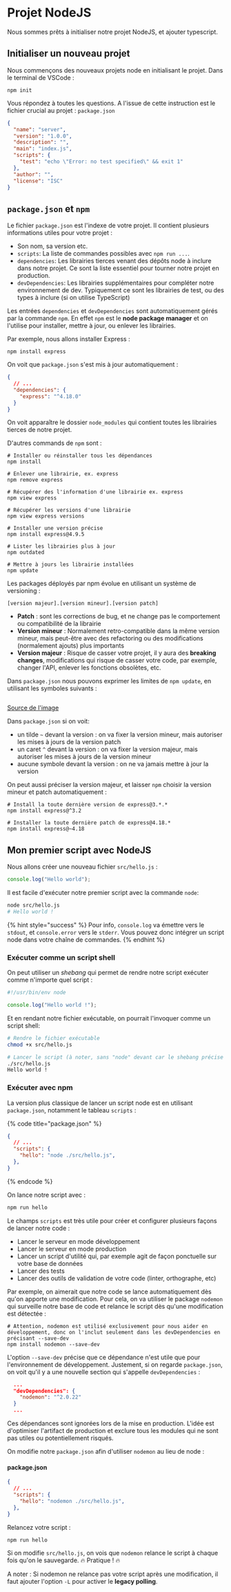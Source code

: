 # Projet NodeJS

Nous sommes prêts à initialiser notre projet NodeJS, et ajouter typescript.

## Initialiser un nouveau projet

Nous commençons des nouveaux projets node en initialisant le projet. Dans le terminal de VSCode :

```shell
npm init
```

Vous répondez à toutes les questions. A l'issue de cette instruction est le fichier crucial au projet : `package.json`

```json
{
  "name": "server",
  "version": "1.0.0",
  "description": "",
  "main": "index.js",
  "scripts": {
    "test": "echo \"Error: no test specified\" && exit 1"
  },
  "author": "",
  "license": "ISC"
}

```

## `package.json` et `npm`

Le fichier `package.json` est l'indexe de votre projet. Il contient plusieurs informations utiles pour votre projet :

* Son nom, sa version etc.
* `scripts`: La liste de commandes possibles avec `npm run ...`.&#x20;
* `dependencies`: Les librairies tierces venant des dépôts node à inclure dans notre projet. Ce sont la liste essentiel pour tourner notre projet en production.
* `devDependencies`: Les librairies supplémentaires pour compléter notre environnement de dev. Typiquement ce sont les librairies de test, ou des types à inclure (si on utilise TypeScript)

Les entrées `dependencies` et `devDependencies` sont automatiquement gérés par la commande `npm`. En effet `npm` est le **node package manager** et on l'utilise pour installer, mettre à jour, ou enlever les librairies.

Par exemple, nous allons installer Express :

```shell
npm install express
```

On voit que `package.json` s'est mis à jour automatiquement :

```json
{
  // ...
  "dependencies": {
    "express": "^4.18.0"
  }
}
```

On voit apparaître le dossier `node_modules` qui contient toutes les librairies tierces de notre projet.

D'autres commands de `npm` sont :

```shell
# Installer ou réinstaller tous les dépendances
npm install

# Enlever une librairie, ex. express
npm remove express

# Récupérer des l'information d'une librairie ex. express
npm view express

# Récupérer les versions d'une librairie
npm view express versions

# Installer une version précise
npm install express@4.9.5

# Lister les librairies plus à jour
npm outdated

# Mettre à jours les librairie installées
npm update

```

Les packages déployés par npm évolue en utilisant un système de versioning :

```
[version majeur].[version mineur].[version patch]
```

* **Patch** : sont les corrections de bug, et ne change pas le comportement ou compatibilité de la librairie
* **Version mineur** : Normalement retro-compatible dans la même version mineur, mais peut-être avec des refactoring ou des modifications (normalement ajouts) plus importants
* **Version majeur** : Risque de casser votre projet, il y aura des **breaking changes**, modifications qui risque de casser votre code, par exemple, changer l'API, enlever les fonctions obsolètes, etc.

Dans `package.json` nous pouvons exprimer les limites de `npm update`, en utilisant les symboles suivants :

<figure><img src="../.gitbook/assets/wheelbarrel-with-tilde-caret-white-bg-w1000.jpg" alt=""><figcaption></figcaption></figure>

[Source de l'image](https://bytearcher.com/goodies/semantic-versioning-cheatsheet/)

Dans `package.json` si on voit:

* un tilde `~` devant la version : on va fixer la version mineur, mais autoriser les mises à jours de la version patch
* un caret `^` devant la version : on va fixer la version majeur, mais autoriser les mises à jours de la version mineur
* aucune symbole devant la version : on ne va jamais mettre à jour la version

On peut aussi préciser la version majeur, et laisser `npm` choisir la version mineur et patch automatiquement :

```
# Install la toute dernière version de express@3.*.*
npm install express@^3.2

# Installer la toute dernière patch de express@4.18.*
npm install express@~4.18
```

## Mon premier script avec NodeJS

Nous allons créer une nouveau fichier `src/hello.js` :

```js
console.log("Hello world");
```

Il est facile d'exécuter notre premier script avec la commande `node`:

```bash
node src/hello.js 
# Hello world !
```

{% hint style="success" %}
Pour info, `console.log` va émettre vers le `stdout`, et `console.error` vers le `stderr`. Vous pouvez donc intégrer un script node dans votre chaîne de commandes.
{% endhint %}

### Exécuter comme un script shell

On peut utiliser un _shebang_ qui permet de rendre notre script exécuter comme n'importe quel script :

```js
#!/usr/bin/env node

console.log("Hello world !");
```

Et en rendant notre fichier exécutable, on pourrait l'invoquer comme un script shell:

```bash
# Rendre le fichier exécutable
chmod +x src/hello.js 

# Lancer le script (à noter, sans "node" devant car le shebang précise l'interprète à utiliser!)
./src/hello.js 
Hello world !
```

### Exécuter avec npm

La version plus classique de lancer un script node est en utilisant `package.json`, notamment le tableau `scripts` :

{% code title="package.json" %}
```json
{
  // ...
  "scripts": {
    "hello": "node ./src/hello.js",
  },
}
```
{% endcode %}

On lance notre script avec :

```bash
npm run hello
```

Le champs `scripts` est très utile pour créer et configurer plusieurs façons de lancer notre code :

* Lancer le serveur en mode développement
* Lancer le serveur en mode production
* Lancer un script d'utilité qui, par exemple agit de façon ponctuelle sur votre base de données
* Lancer des tests
* Lancer des outils de validation de votre code (linter, orthographe, etc)

Par exemple, on aimerait que notre code se lance automatiquement dès qu'on apporte une modification. Pour cela, on va utiliser le package `nodemon` qui surveille notre base de code et relance le script dès qu'une modification est détectée :

```shell
# Attention, nodemon est utilisé exclusivement pour nous aider en développement, donc on l'inclut seulement dans les devDependencies en précisant --save-dev
npm install nodemon --save-dev
```

L'option `--save-dev` précise que ce dépendance n'est utile que pour l'environnement de développement. Justement, si on regarde `package.json`, on voit qu'il y a une nouvelle section qui s'appelle `devDependencies` :

```json
  ...
  "devDependencies": {
    "nodemon": "^2.0.22"
  }
  ...
```

Ces dépendances sont ignorées lors de la mise en production. L'idée est d'optimiser l'artifact de production et exclure tous les modules qui ne sont pas utiles ou potentiellement risqués.

On modifie notre `package.json` afin d'utiliser `nodemon` au lieu de node :

#### **package.json**

```json
{
  // ...
  "scripts": {
    "hello": "nodemon ./src/hello.js",
  },
}
```

Relancez votre script :

```shell
npm run hello
```

Si on modifie `src/hello.js`, on vois que `nodemon` relance le script à chaque fois qu'on le sauvegarde. :fire: Pratique ! :fire:

A noter : Si nodemon ne relance pas votre script après une modification, il faut ajouter l'option `-L` pour activer le **legacy polling**.
